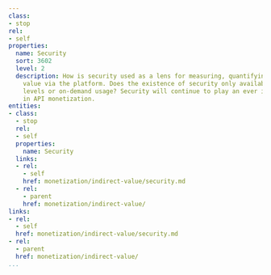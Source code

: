 ```yaml
---
class:
- stop
rel:
- self
properties:
  name: Security
  sort: 3602
  level: 2
  description: How is security used as a lens for measuring, quantifying, and delivering
    value via the platform. Does the existence of security only available at higher
    levels or on-demand usage? Security will continue to play an ever increasing role
    in API monetization.
entities:
- class:
  - stop
  rel:
  - self
  properties:
    name: Security
  links:
  - rel:
    - self
    href: monetization/indirect-value/security.md
  - rel:
    - parent
    href: monetization/indirect-value/
links:
- rel:
  - self
  href: monetization/indirect-value/security.md
- rel:
  - parent
  href: monetization/indirect-value/
...
```

